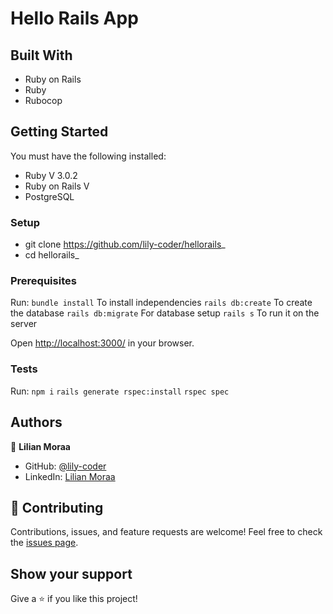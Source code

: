# Hello Rails App

## Built With
- Ruby on Rails
- Ruby
- Rubocop

## Getting Started
You must have the following installed:
- Ruby V 3.0.2
- Ruby on Rails V 
- PostgreSQL

### Setup
 - git clone https://github.com/lily-coder/hellorails_
 - cd hellorails_
### Prerequisites
Run:
    ```bundle install``` To install independencies
    ```rails db:create``` To create the database
    ```rails db:migrate``` For database setup
    ```rails s``` To run it on the server

Open [http://localhost:3000/](http://localhost:3000/) in your browser.

### Tests
Run: 
    ```npm i```
    ```rails generate rspec:install```
    ```rspec spec```
## Authors

👤 **Lilian Moraa**

- GitHub: [@lily-coder](https://github.com/lily-coder/)
- LinkedIn: [Lilian Moraa](https://www.linkedin.com/in/lilian-moraa-99950b1b8/)

## 🤝 Contributing
Contributions, issues, and feature requests are welcome!
Feel free to check the [issues page](https://github.com/lily-coder/hellorails_/issues).
## Show your support
Give a ⭐️ if you like this project!